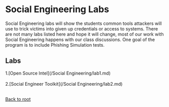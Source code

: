 <h1>Social Engineering Labs</h1>
Social Engineering labs will show the students common tools attackers will use to trick victims into given up credentials or access to systems.  There are not many labs listed here and hope it will change, most of our work with Social Engineering happens with our class discussions. One goal of the program is to include Phishing Simulation tests.

<h2>Labs</h2>
1.[Open Source Intel](/Social Engineering/lab1.md)<br><br>
2.[Social Engineer Toolkit](/Social Engineering/lab2.md)<br><br>




[Back to root](/PATHS-SOC/)

